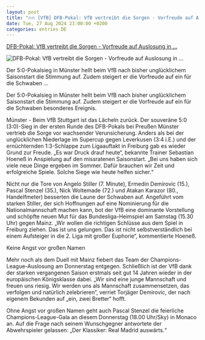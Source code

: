 ```yaml
---
layout: post
title: "🔥🔥 [VfB] DFB-Pokal: VfB vertreibt die Sorgen - Vorfreude auf Auslosung in ..."
date: Tue, 27 Aug 2024 23:00:00 +0200
categories: entries DE
---
```

[DFB-Pokal: VfB vertreibt die Sorgen - Vorfreude auf Auslosung in ...](https://www.mz.de/panorama/vfb-vertreibt-die-sorgen-vorfreude-auf-auslosung-in-monaco-3906041)

![DFB-Pokal: VfB vertreibt die Sorgen - Vorfreude auf Auslosung in ...](https://bmg-images.forward-publishing.io/2024/08/28/df2f74ac-3ae7-481e-b969-bfdb8c00af80.jpeg?rect=0%2C107%2C2048%2C1152&w=1024)

Der 5:0-Pokalsieg in Münster hellt beim VfB nach bisher unglücklichem Saisonstart die Stimmung auf. Zudem steigert er die Vorfreude auf ein für die Schwaben ...

Der 5:0-Pokalsieg in Münster hellt beim VfB nach bisher unglücklichem Saisonstart die Stimmung auf. Zudem steigert er die Vorfreude auf ein für die Schwaben besonderes Ereignis.

Münster - Beim VfB Stuttgart ist das Lächeln zurück. Der souveräne 5:0 (3:0)-Sieg in der ersten Runde des DFB-Pokals bei Preußen Münster vertrieb die Sorge vor wachsender Verunsicherung. Anders als bei der unglücklichen Niederlage im Supercup gegen Leverkusen (3:4 i.E.) und der ernüchternden 1:3-Schlappe zum Ligaauftakt in Freiburg gab es wieder Grund zur Freude. „Es war Druck drauf heute“, bekannte Trainer Sebastian Hoeneß in Anspielung auf den missratenen Saisonstart. „Bei uns haben sich viele neue Dinge ergeben im Sommer. Dafür brauchen wir Zeit und erfolgreiche Spiele. Solche Siege wie heute helfen sicher.“

Nicht nur die Tore von Angelo Stiller (7. Minute), Ermedin Demirovic (15.), Pascal Stenzel (35.), Nick Woltemade (72.) und Atakan Karazor (80., Handelfmeter) besserten die Laune der Schwaben auf. Angeführt vom starken Stiller, der sich Hoffnungen auf eine Nominierung für die Nationalmannschaft machen kann, bot der VfB eine dominante Vorstellung und schöpfte neuen Mut für das Bundesliga-Heimspiel am Samstag (15.30 Uhr) gegen Mainz. „Wir wollen die richtigen Schlüsse aus dem Spiel in Freiburg ziehen. Das ist uns gelungen. Das ist nicht selbstverständlich bei einem Aufsteiger in die 2. Liga mit großer Euphorie“, kommentierte Hoeneß.

Keine Angst vor großen Namen

Mehr noch als dem Duell mit Mainz fiebert das Team der Champions-League-Auslosung am Donnerstag entgegen. Schließlich ist der VfB dank der starken vergangenen Saison erstmals seit gut 14 Jahren wieder in der europäischen Königsklasse dabei. „Wir sind eine junge Mannschaft und freuen uns riesig. Wir werden uns als Mannschaft zusammensetzen, das verfolgen und natürlich zelebrieren“, verriet Torjäger Demirovic, der nach eigenem Bekunden auf „ein, zwei Bretter“ hofft.

Ohne Angst vor großen Namen geht auch Pascal Stenzel die feierliche Champions-League-Gala an diesem Donnerstag (18.00 Uhr/Sky) in Monaco an. Auf die Frage nach seinem Wunschgegner antwortete der Abwehrspieler gelassen: „Der Klassiker: Real Madrid auswärts.“

